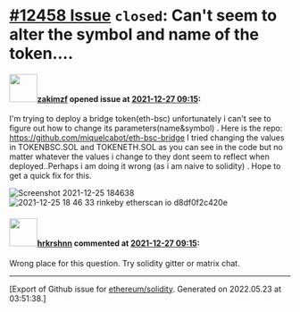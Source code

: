 # [\#12458 Issue](https://github.com/ethereum/solidity/issues/12458) `closed`: Can't seem to alter the symbol and name of the token....

#### <img src="https://avatars.githubusercontent.com/u/67141555?u=be5e26ff8136abe9787d421608f789cf74b2e9ba&v=4" width="50">[zakimzf](https://github.com/zakimzf) opened issue at [2021-12-27 09:15](https://github.com/ethereum/solidity/issues/12458):

I'm trying to deploy a bridge token(eth-bsc) unfortunately i can't see to figure out how to change its parameters(name&symbol) . Here is the repo: https://github.com/miquelcabot/eth-bsc-bridge
I tried changing the values in TOKENBSC.SOL and TOKENETH.SOL as you can see in the code but no matter whatever the values i change to they dont seem to reflect when deployed..Perhaps i am doing it wrong (as i am naive to solidity) . Hope to get a quick fix for this.


![Screenshot 2021-12-25 184638](https://user-images.githubusercontent.com/67141555/147455581-ad17b3db-c406-4caa-a510-9aa4453e4c6f.png)
![2021-12-25 18 46 33 rinkeby etherscan io d8df0f2c420e](https://user-images.githubusercontent.com/67141555/147455586-fe9bddb0-5a0a-49a3-b1c9-71fce128472b.png)



#### <img src="https://avatars.githubusercontent.com/u/13174375?u=52d702cb6bec53b561afa293cf9cd53ef7a63924&v=4" width="50">[hrkrshnn](https://github.com/hrkrshnn) commented at [2021-12-27 09:15](https://github.com/ethereum/solidity/issues/12458#issuecomment-1003753177):

Wrong place for this question. Try solidity gitter or matrix chat.


-------------------------------------------------------------------------------



[Export of Github issue for [ethereum/solidity](https://github.com/ethereum/solidity). Generated on 2022.05.23 at 03:51:38.]
